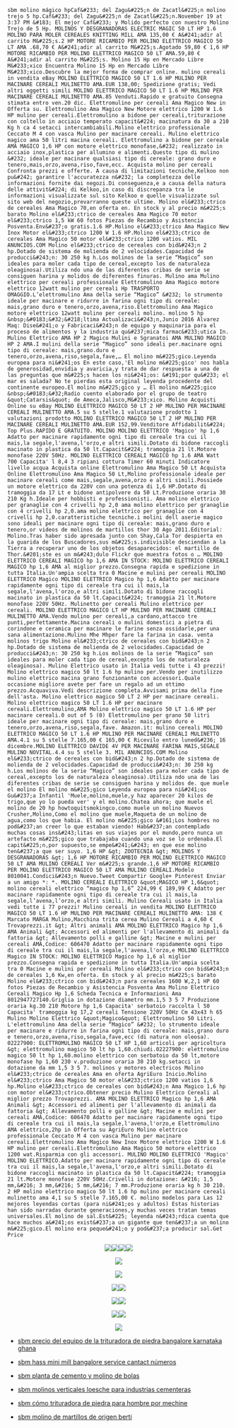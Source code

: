 
```
sbm molino mágico hpCaf&#233; del Zagu&#225;n de Zacatl&#225;n molino trejo 5 hp.Caf&#233; del Zagu&#225;n de Zacatl&#225;n.November 19 at 3:37 PM &#183; El mejor Caf&#233; y Molido perfecto con nuestro Molino Trejo de 5 Hp. MOLINOS Y DESGRANADORAS ELECTRIC MAGIC 50 LT HP 1.6 MOLINO PARA MOLER CEREALES KNITTING MILL AMA 135,00 € A&#241;adir al carrito M&#225;s.2 HP MOTORE RICAMBIO PER MOLINO ELETTRICO MAGICO 50 LT AMA .68,70 € A&#241;adir al carrito M&#225;s.Agotado 59,80 € 1,6 HP MOTORE RICAMBIO PER MOLINO ELETTRICO MAGICO 50 LT AMA.59,80 € A&#241;adir al carrito M&#225;s. Molino 15 Hp en Mercado Libre M&#233;xico Encuentra Molino 15 Hp en Mercado Libre M&#233;xico.Descubre la mejor forma de comprar online. mulino cereali in vendita eBay MOLINO ELETTRICO MAGICO 50 LT 1.6 HP MULINO PER MACINARE CEREALI MULINETTO AMA.EUR 138,00; Spedizione gratis; Vedi altri oggetti simili MOLINO ELETTRICO MAGICO 50 LT 1.6 HP MULINO PER MACINARE CEREALI MULINETTO AMA.85 Venduti.Rapido e gratuito Consegna stimata entro ven.20 dic. Elettromulino per cereali Ama Magico New in Offerta su. Elettromulino Ama Magico New Motore elettrico 1200 W 1.6 HP mulino per cereali.Elettromulino a bidone per cereali,triturazione con coltello in acciaio temperato capacit&#224; macinatura da 30 a 210 Kg h ca 4 setacci intercambiabili.Molino elettrico professionale Ceccato M 4 con vasca Mulino per macinare cereali. Mulino elettrico magico ama 50 litri macina cereali. Elettromulino a bidone per cereale AMA MAGICO 1,6 HP con motore elettrico monofase,&#232; realizzato in acciaio inox,plastica per allumino e alimenti.Questo tipo di mulino &#232; ideale per macinare qualsiasi tipo di cereale: grano duro e tenero,mais,orzo,avena,riso,fave,ecc. Acquista molino per cereali Confronta prezzi e offerte. A causa di limitazioni tecniche,Kelkoo non pu&#242; garantire l'accuratezza n&#232; la completezza delle informazioni fornite dai negozi.Di conseguenza,e a causa della natura delle attivit&#224; di Kelkoo,in caso di discrepanza tra le informazioni visualizzate sul sito Kelkoo e quelle visualizzate sul sito web del negozio,prevarranno queste ultime. Molino el&#233;ctrico de cereales Ama Magico 70,en oferta en. En stock y al precio m&#225;s barato Molino el&#233;ctrico de cereales Ama Magico 70 motor el&#233;ctrico 1,5 kW 60 fotos Piezas de Recambio y Asistencia Posventa.Env&#237;o gratis.1.6 HP.Molino el&#233;ctrico Ama Magico New Inox Motor el&#233;ctrico 1200 W 1.6 HP.Molino el&#233;ctrico de cereales Ama Magico 50 motor el&#233;ctrico 1200 vatios. MIL ANUNCIOS.COM Molino el&#233;ctrico de cereales con bid&#243;n 2 hp.Dotado de sistema de molienda de 2 velocidades.Capacidad de producci&#243;n: 30 250 kg h.Los molinos de la serie “Magico” son ideales para moler cada tipo de cereal,excepto los de naturaleza oleaginosa).Utiliza ndo una de las diferentes cribas de serie se consiguen harina y molidos de diferentes finuras. Mulino ama Mulino elettrico per cereali professionale Elettromulino Ama Magico motore elettrico 12watt mulino per cereali Hp TRASPORTO OMAGGIO.L’elettromulino Ama della serie “Magico” &#232; lo strumento ideale per macinare e ridurre in farina ogni tipo di cereale: mais,grano duro e tenero,orzo,avena,riso.Elettromulino Ama Magico motore elettrico 12watt mulino per cereali molino. molino 5 hp &nbsp;&#0183;&#32;&#218;ltima Actualizaci&#243;n,Junio 2016 Alvarez Maq: Dise&#241;o y Fabricaci&#243;n de equipo y maquinaria para el proceso de alimentos y la industria qu&#237;mica farmac&#233;utica In. Mulino Elettrico AMA HP 2 Magico Mulini e Sgranatoi AMA MULINO MAGICO HP 2 AMA.I mulini della serie “Magico” sono ideali per.macinare ogni tipo di cereale: mais,grano.duro e tenero,orzo,avena,riso,segala,fave,… El molino m&#225;gico.Leyenda europea para ni&#241;os En este caso,'El molino m&#225;gico' nos habla de generosidad,envidia y avaricia,y trata de dar respuesta a una de las preguntas que m&#225;s hacen los ni&#241;os: &#191;por qu&#233; el mar es salada? No te pierdas esta original leyenda procedente del continente europeo.El molino m&#225;gico y … El molino m&#225;gico &nbsp;&#0183;&#32;Radio cuento elaborado por el grupo de teatro &quot;Catarsis&quot; de Ameca,Jalisco,M&#233;xico. Molino Acquisti Online su eBay MOLINO ELETTRICO MAGICO 50 LT 2 HP MULINO PER MACINARE CEREALI MULINETTO AMA.5 su 5 stelle.1 valutazione prodotto 1 valutazioni prodotto MOLINO ELETTRICO MAGICO 50 LT 2 HP MULINO PER MACINARE CEREALI MULINETTO AMA.EUR 152,99.Venditore Affidabilit&#224; Top Plus.RAPIDO E GRATUITO. MOLINO MOLINO ELETTRICO 'Magico' hp 1,6 Adatto per macinare rapidamente ogni tipo di cereale tra cui il mais,la segale,l'avena,l'orzo,e altri simili.Dotato di bidone raccogli macinato in plastica da 50 lt.Capacit&#224; tramoggia 21 lt.Motore monofase 220V 50Hz. MOLINO ELETTRICO CEREALI MAGICO hp 1.6 AMA Watt 700 Capacita' l 8,4 3 ripiani cottura Timer 60 minuti Indicatore livello acqua Acquista online Elettromulino Ama Magico 50 Lt Acquista Online Elettromulino Ama Magico 50 Lt,Molino professionale ideale per macinare cereali come mais,segale,avena,orzo e altri simili.Possiede un motore elettrico da 220V con una potenza di 1,6 HP.Dotato di tramoggia da 17 Lt e bidone antipolvere da 50 Lt.Produzione oraria 30 210 Kg h.Ideale per hobbisti e professionisti. Ama molino elettrico per granaglie con 4 crivelli hp 2,0 ama molino elettrico per granaglie con 4 crivelli hp 2,0.ama molino elettrico per granaglie con 4 crivelli hp 2,0.caratteristiche tecniche.i molini dell aserie magico sono ideali per macinare ogni tipo di cereale: mais,grano duro e tenero,or videos de molinos de martillos thor 30 Ago 2011.Editorial: Molino.Tras haber sido apresada junto con Shay,Cala Tor despierta en la guarida de los Buscadores,sus m&#225;s.indivisible desciendan a la Tierra a recuperar uno de los objetos desaparecidos: el martillo de Thor.&#201;ste es un m&#243;dulo Flickr que muestra fotos o … MOLINO ELETTRICO CEREALI MAGICO hp 1,6 AMA IN STOCK: MOLINO ELETTRICO CEREALI MAGICO hp 1,6 AMA al miglior prezzo.Consegna rapida e spedizione in tutta Italia.Un'ampia scelta tra 0 Macine e mulini per cereali MOLINO ELETTRICO Magico MOLINO ELETTRICO Magico hp 1,6 Adatto per macinare rapidamente ogni tipo di cereale tra cui il mais,la segale,l'avena,l'orzo,e altri simili.Dotato di bidone raccogli macinato in plastica da 50 lt.Capacit&#224; tramoggia 21 lt.Motore monofase 220V 50Hz. Mulinetto per cereali Mulino elettrico per cereali. MOLINO ELETTRICO MAGICO LT HP MULINO PER MACINARE CEREALI MULINETTO AMA.Vendo mulino per cereali,a cardano,attacco tre punti,perfettamente.Macina cereali o mulini domestici a pietra di corindone e ceramica per macinare le farine senza ossidarle,per una sana alimentazione.Mulino Mhe Mhper fare la farina in casa. venta molinos trigo Molino el&#233;ctrico de cereales con bid&#243;n 2 hp.Dotado de sistema de molienda de 2 velocidades.Capacidad de producci&#243;n: 30 250 kg h.Los molinos de la serie “Magico” son ideales para moler cada tipo de cereal,excepto los de naturaleza oleaginosa). Mulino Elettrico usato in Italia vedi tutte i 43 prezzi! Molino elettrico magico 50 lt 1.6 hp mulino per.Vendo per inutilizzo mulino elettrico macina grano funzionante con accessori.Quale occasione migliore avete per fare un regalo ad un ottimo prezzo.Acquaviva.Vedi descrizione completa.Avvisami prima della fine dell'asta. Molino elettrico magico 50 LT 2 HP per macinare cereali. Molino elettrico magico 50 LT 1.6 HP per macinare cereali.Elettromulino,AMA Molino elettrico magico 50 LT 1.6 HP per macinare cereali.0 out of 5 (0) Elettromulino per grano 50 litri ideale per macinare ogni tipo di cereale: mais,grano duro e tenero,orzo,avena,riso,segala,fave. Amazon.it: mulino cereali MOLINO ELETTRICO MAGICO 50 LT 1.6 HP MULINO PER MACINARE CEREALI MULINETTO AMA.4.1 su 5 stelle 7.165,00 € 165,00 € Ricevilo entro luned&#236; 16 dicembre.MOLINO ELETTRICO DAVIDE 4V PER MACINARE FARINA MAIS,SEGALE MULINO NOVITAL.4.4 su 5 stelle 3. MIL ANUNCIOS.COM Molino el&#233;ctrico de cereales con bid&#243;n 2 hp.Dotado de sistema de molienda de 2 velocidades.Capacidad de producci&#243;n: 30 250 kg h.Los molinos de la serie “Magico” son ideales para moler cada tipo de cereal,excepto los de naturaleza oleaginosa).Utiliza ndo una de las diferentes cribas de serie se consiguen harina y molidos de. que muele el molino El molino m&#225;gico Leyenda europea para ni&#241;os Gu&#237;a Infantil 'Muele,molino,muele,y haz aparecer 20 kilos de trigo,que yo lo pueda ver' y el molino.Chatea ahora; que muele el molino de 20 hp howtoquitsmokingco.como muele un molino Nuevos Crusher,Molino,Como el molino que muele,Maqueta de un molino de agua,como los que habia. El molino m&#225;gico &#161;Los hombres no pod&#237;an creer lo que estaban viendo! Hab&#237;an contemplado muchas cosas ins&#243;litas en sus viajes por el mundo,pero nunca un artefacto m&#225;gico que trabajaba cuando una voz se lo ordenaba.El capit&#225;n,por supuesto,se empe&#241;&#243; en que ese molino ten&#237;a que ser suyo. 1,6 HP &gt; ZOOTECNIA &gt; MOLINOS Y DESGRANADORAS &gt; 1,6 HP MOTORE RICAMBIO PER MOLINO ELETTRICO MAGICO 50 LT AMA MULINO CEREALI Ver m&#225;s grande.1,6 HP MOTORE RICAMBIO PER MOLINO ELETTRICO MAGICO 50 LT AMA MULINO CEREALI.Modelo 8010041.Condici&#243;n Nuevo.Tweet Compartir Google+ Pinterest Enviar a un amigo *: *. MOLINO CEREALI ELETTRICO &quot;MAGICO HP 1,6&quot; molino cereali elettrico “magico hp 1,6” 224,99 € 189,99 € Adatto per macinare rapidamente ogni tipo di cereale tra cui il mais,la segale,l’avena,l’orzo,e altri simili. Mulino Cereali usato in Italia vedi tutte i 77 prezzi! Mulino cereali in vendita MOLINO ELETTRICO MAGICO 50 LT 1.6 HP MULINO PER MACINARE CEREALI MULINETTO AMA: 138 € Marcato MARGA Mulino,Macchina trita cerea Mulino Cereali a 4,60 € Trovaprezzi.it &gt; Altri animali AMA MOLINO ELETTRICO Magico hp 1,6 AMA Animali &gt; Accessori ed alimenti per l'allevamento di animali da fattoria &gt; Allevamento polli e galline &gt; Macine e mulini per cereali AMA,Codice: 606470 Adatto per macinare rapidamente ogni tipo di cereale tra cui il mais,la segale,l'avena,l'orzo,e MOLINO ELETTRICO Magico IN STOCK: MOLINO ELETTRICO Magico hp 1,6 al miglior prezzo.Consegna rapida e spedizione in tutta Italia.Un'ampia scelta tra 0 Macine e mulini per cereali Molino el&#233;ctrico con bid&#243;n de cereales 1,6 Kw,en oferta. En stock y al precio m&#225;s barato Molino el&#233;ctrico con bid&#243;n para cereales 1600 W,2,1 HP 60 fotos Piezas de Recambio y Asistencia Posventa Ama Molino Elettrico Cereali Magico Hp 1,6 Scheda Tecnica e Informazioni Ama 8012947727140.Griglia in dotazione diametro mm.1,5 3 5 7 Produzione oraria kg.30 210 Motore hp 1,6 Capacita' serbatoio raccolta l 50 Capacita' tramoggia kg 17,2 cereali Tensione 220V 50Hz Cm 43x43 h 65 Mulino Molino Elettrico &quot;Magico&quot; Elettromulino 50 Litri. L'elettromulino Ama della serie “Magico” &#232; lo strumento ideale per macinare e ridurre in farina ogni tipo di cereale: mais,grano duro e tenero,orzo,avena,riso,segala,fave,ecc (di natura non oleosa). 02227900: ELETTROMULINO MAGICO 50 LT HP 1,60 articoli per agricoltura &gt; elettromulino magico 50 lt hp 1,60.chiudi.02227900: elettromulino magico 50 lt hp 1,60.molino elettrico con serbatoio da 50 lt,motore monofase hp 1,60 230 v.produzione oraria 30 210 kg.setacci in dotazione da mm 1,5 3 5 7. molinos y motores electricos Molino el&#233;ctrico de cereales Ama en oferta AgriEuro Inicio.Molino el&#233;ctrico Ama Magico 50 motor el&#233;ctrico 1200 vatios 1,6 hp.Molino el&#233;ctrico de cereales con bid&#243;n Ama Magico 1,6 hp con motor el&#233;ctrico.Obtener precio Mulino Elettrico Cereali al miglior prezzo Trovaprezzi. AMA MOLINO ELETTRICO Magico hp 1,6 AMA Animali &gt; Accessori ed alimenti per l'allevamento di animali da fattoria &gt; Allevamento polli e galline &gt; Macine e mulini per cereali AMA,Codice: 606470 Adatto per macinare rapidamente ogni tipo di cereale tra cui il mais,la segale,l'avena,l'orzo,e Elettromulino AMA elettrico,2hp in Offerta su AgriEuro Molino elettrico professionale Ceccato M 4 con vasca Mulino per macinare cereali.Elettromulino Ama Magico New Inox Motore elettrico 1200 W 1.6 HP mulino per cereali.Elettromulino Ama Magico 50 motore elettrico 1200 wat.Risparmia con gli accessori. MULINO MOLINO ELETTRICO 'Magico' MOLINO ELETTRICO.Adatto per macinare rapidamente ogni tipo di cereale tra cui il mais,la segale,l'avena,l'orzo,e altri simili.Dotato di bidone raccogli macinato in plastica da 50 lt.Capacit&#224; tramoggia 21 lt.Motore monofase 220V 50Hz.Crivelli in dotazione: &#216; 1,5 mm,&#216; 3 mm,&#216; 5 mm,&#216; 7 mm.Produzione oraria kg h 30 210. 2 HP molino elettrico magico 50 lt 1.6 hp mulino per macinare cereali mulinetto ama 4,1 su 5 stelle 7.165,00 €. molino modelos para Las 12 mejores leyendas cortas (para ni&#241;os y adultos) Estas historias han sido narradas durante generaciones,y muchas veces tratan temas universales.El molino de sal.Est&#225; leyenda n&#243;rdica cuenta que hace muchos a&#241;os exist&#237;a un gigante que ten&#237;a un molino m&#225;gico.El molino era peque&#241;o y pod&#237;a producir sal.Get Price 
```

<div align="center">

<a href="https://es-mill.shibang-china.com/github&k=sbm+molino+m%C3%A1gico+hp"><img src="https://static.shibang-china.com/es/mill/index.jpg"></a><a href="https://es-mill.shibang-china.com/materials.htmlgithub&k=sbm+molino+m%C3%A1gico+hp"><img src="https://static.shibang-china.com/es/mill/materials.jpg"></a><a href="https://es-mill.shibang-china.com/about.htmlgithub&k=sbm+molino+m%C3%A1gico+hp"><img src="https://static.shibang-china.com/es/mill/about.jpg"></a><a href="https://es-mill.shibang-china.com/contact.htmlgithub&k=sbm+molino+m%C3%A1gico+hp"><img src="https://static.shibang-china.com/es/mill/contact.jpg"></a>

<a href="https://es-mill.shibang-china.com/github&k=sbm+molino+m%C3%A1gico+hp"><img src="https://static.shibang-china.com/es/mill/banner.jpg"></a>

<a href="https://swt.shibang-china.com/github&k=sbm+molino+m%C3%A1gico+hp"><img src="https://static.shibang-china.com/es/mill/chat.jpg"></a>

<a href="https://es-mill.shibang-china.com/products/vertical-roller-mill.htmlgithub&k=sbm+molino+m%C3%A1gico+hp"><img src="https://static.shibang-china.com/es/mill/vertical.jpg"></a><a href="https://es-mill.shibang-china.com/products/raymond-mill.htmlgithub&k=sbm+molino+m%C3%A1gico+hp"><img src="https://static.shibang-china.com/es/mill/raymond.jpg"></a>

<a href="https://es-mill.shibang-china.com/products/ultrafine-grinding-mill.htmlgithub&k=sbm+molino+m%C3%A1gico+hp"><img src="https://static.shibang-china.com/es/mill/ultrafine.jpg"></a><a href="https://es-mill.shibang-china.com/products/trapezium-grinding-mill.htmlgithub&k=sbm+molino+m%C3%A1gico+hp"><img src="https://static.shibang-china.com/es/mill/trapezium.jpg"></a>

<a href="https://es-mill.shibang-china.com/products/ball-mill.htmlgithub&k=sbm+molino+m%C3%A1gico+hp"><img src="https://static.shibang-china.com/es/mill/ball.jpg"></a><a href="https://es-mill.shibang-china.com/products/hammer-mill.htmlgithub&k=sbm+molino+m%C3%A1gico+hp"><img src="https://static.shibang-china.com/es/mill/hammer.jpg"></a>

<a href="https://swt.shibang-china.com/github&k=sbm+molino+m%C3%A1gico+hp"><img src="https://static.shibang-china.com/es/mill/case.jpg"></a>

</div>


* [sbm precio del equipo de la trituradora de piedra bangalore karnataka ghana](sbm%20precio%20del%20equipo%20de%20la%20trituradora%20de%20piedra%20bangalore%20karnataka%20ghana.md)

* [sbm hass mini mill bangalore service cantact números](sbm%20hass%20mini%20mill%20bangalore%20service%20cantact%20n%C3%BAmeros.md)

* [sbm planta de cemento y molino de bolas](sbm%20planta%20de%20cemento%20y%20molino%20de%20bolas.md)

* [sbm molinos verticales loesche para industrias cementeras](sbm%20molinos%20verticales%20loesche%20para%20industrias%20cementeras.md)

* [sbm cómo trituradora de piedra para hombre por mechine](sbm%20c%C3%B3mo%20trituradora%20de%20piedra%20para%20hombre%20por%20mechine.md)

* [sbm molino de martillos de origen berti](sbm%20molino%20de%20martillos%20de%20origen%20berti.md)